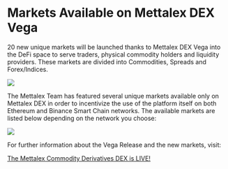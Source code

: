 # Markets Available on Mettalex DEX Vega

20 new unique markets will be launched thanks to Mettalex DEX Vega into the DeFi space to serve traders, physical commodity holders and liquidity providers. These markets are divided into Commodities, Spreads and Forex/Indices.

![](https://lh6.googleusercontent.com/T0dzkITDbvDiYzzpkdkX-ocfJe9h0WtUJ-ZMhfZEJY8UgS_twenETCDnhxNrpu6KgXIGLIbqbaN0f15O18flp6oa0RdPItJc85bDfCDsT1Gi8SIC8pUmo5bghYYRSHI9s2tnjNLK)

The Mettalex Team has featured several unique markets available only on Mettalex DEX in order to incentivize the use of the platform itself on both Ethereum and Binance Smart Chain networks. The available markets are listed below depending on the network you choose:

![](https://lh5.googleusercontent.com/HtT3LUTNN_oTZt18JqzF_eTHhZKP87l5uMjNymFi26bk_kIfHyba-dZME9OLMTa59_fWlfbnz0Oh2tZX7i2Eun3n1PQ5Lj7Ccdspp6ZVIEtCOnWP6P-4hiLNY9v7OQ5cEl9f5jH-)

For further information about the Vega Release and the new markets, visit:

[The Mettalex Commodity Derivatives DEX is LIVE!](https://mettalex.com/the-mettalex-commodity-derivatives-dex-is-live/)  



